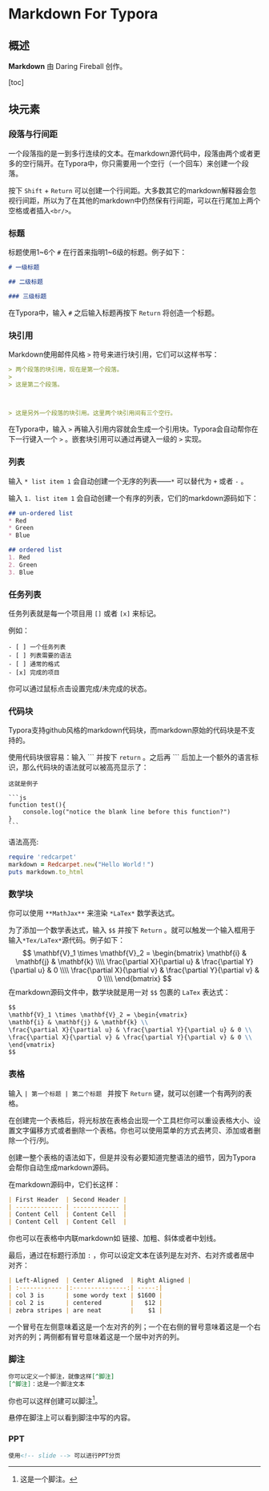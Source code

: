 # Markdown For Typora

## 概述

**Markdown** 由 Daring Fireball 创作。

[toc]

## 块元素

### 段落与行间距

一个段落指的是一到多行连续的文本。在markdown源代码中，段落由两个或者更多的空行隔开。在Typora中，你只需要用一个空行（一个回车）来创建一个段落。  

按下 `Shift` + `Return` 可以创建一个行间距。大多数其它的markdown解释器会忽视行间距，所以为了在其他的markdown中仍然保有行间距，可以在行尾加上两个空格或者插入`<br/>`。   

### 标题

标题使用1\~6个 `#` 在行首来指明1\~6级的标题。例子如下：

```markdown
# 一级标题

## 二级标题

### 三级标题
```

在Typora中，输入 `#` 之后输入标题再按下 `Return` 将创造一个标题。

### 块引用

Markdown使用邮件风格 `>` 符号来进行块引用，它们可以这样书写：

```markdown
> 两个段落的块引用，现在是第一个段落。
> 
> 这是第二个段落。



> 这是另外一个段落的块引用。这里两个块引用间有三个空行。
```

在Typora中，输入 `>` 再输入引用内容就会生成一个引用块。Typora会自动帮你在下一行键入一个 `>` 。嵌套块引用可以通过再键入一级的 `>` 实现。

### 列表

输入 `* list item 1` 会自动创建一个无序的列表——`*` 可以替代为 `+` 或者 `-` 。

输入 `1. list item 1` 会自动创建一个有序的列表，它们的markdown源码如下：

```markdown
## un-ordered list
* Red
* Green
* Blue

## ordered list
1. Red
2. Green
3. Blue
```

###  任务列表

任务列表就是每一个项目用 `[]` 或者 `[x]` 来标记。

例如：

```mark
- [ ] 一个任务列表
- [ ] 列表需要的语法
- [ ] 通常的格式
- [x] 完成的项目
```

你可以通过鼠标点击设置完成/未完成的状态。

### 代码块

Typora支持github风格的markdown代码块，而markdown原始的代码块是不支持的。  

使用代码块很容易：输入 \`\`\`  并按下 `return` 。之后再 \`\`\` 后加上一个额外的语言标识，那么代码块的语法就可以被高亮显示了：

````gfm
这就是例子

```js
function test(){
	console.log("notice the blank line before this function?")
}
```
````

语法高亮:

``` ruby
require 'redcarpet'
markdown = Redcarpet.new("Hello World！")
puts markdown.to_html
```

### 数学块

你可以使用 `**MathJax**` 来渲染 `*LaTex*` 数学表达式。  

为了添加一个数学表达式，输入 `$$` 并按下 `Return` 。就可以触发一个输入框用于输入`*Tex/LaTex*`源代码。例子如下：
$$
\mathbf{V}_1 \times \mathbf{V}_2 = \begin{bmatrix}
\mathbf{i} & \mathbf{j} & \mathbf{k} \\\\
\frac{\partial X}{\partial u} & \frac{\partial Y}{\partial u} & 0 \\\\
\frac{\partial X}{\partial v} & \frac{\partial Y}{\partial v} & 0 \\\\
\end{bmatrix}
$$
在markdown源码文件中，数学块就是用一对 `$$` 包裹的 `LaTex` 表达式：

```markdown
$$
\mathbf{V}_1 \times \mathbf{V}_2 = \begin{vmatrix}
\mathbf{i} & \mathbf{j} & \mathbf{k} \\
\frac{\partial X}{\partial u} & \frac{\partial Y}{\partial u} & 0 \\
\frac{\partial X}{\partial v} & \frac{\partial Y}{\partial v} & 0 \\
\end{vmatrix}
$$
```

### 表格

输入 `| 第一个标题 | 第二个标题 ` 并按下 ` Return ` 键，就可以创建一个有两列的表格。  

在创建完一个表格后，将光标放在表格会出现一个工具栏你可以重设表格大小、设置文字偏移方式或者删除一个表格。你也可以使用菜单的方式去拷贝、添加或者删除一个行/列。  

创建一整个表格的语法如下，但是并没有必要知道完整语法的细节，因为Typora会帮你自动生成markdown源码。

在markdown源码中，它们长这样：  

``` markdown
| First Header  | Second Header |
| ------------- | ------------- |
| Content Cell  | Content Cell  |
| Content Cell  | Content Cell  |
```

你也可以在表格中内联markdown如 链接、加粗、斜体或者中划线。  

最后，通过在标题行添加 `:` ，你可以设定文本在该列是左对齐、右对齐或者居中对齐：

``` markdown
| Left-Aligned  | Center Aligned  | Right Aligned |
| :------------ |:---------------:| -----:|
| col 3 is      | some wordy text | $1600 |
| col 2 is      | centered        |   $12 |
| zebra stripes | are neat        |    $1 |
```

一个冒号在左侧意味着这是一个左对齐的列；一个在右侧的冒号意味着这是一个右对齐的列；两侧都有冒号意味着这是一个居中对齐的列。

### 脚注

```markdown
你可以定义一个脚注，就像这样[^脚注]
[^脚注]：这是一个脚注文本
```

你也可以这样创建可以脚注[^脚注]。  

[^脚注]: 这是一个脚注。

悬停在脚注上可以看到脚注中写的内容。

### PPT
```markdown
使用<!-- slide --> 可以进行PPT分页
```













 

